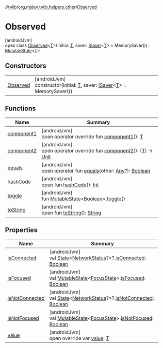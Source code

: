 //[tvlib](../../../index.md)/[org.mjdev.tvlib.helpers.other](../index.md)/[Observed](index.md)

# Observed

[androidJvm]\
open class [Observed](index.md)&lt;[T](index.md)&gt;(initial: [T](index.md), saver: [ISaver](../-i-saver/index.md)&lt;[T](index.md)&gt; = MemorySaver()) : [MutableState](https://developer.android.com/reference/kotlin/androidx/compose/runtime/MutableState.html)&lt;[T](index.md)&gt;

## Constructors

| | |
|---|---|
| [Observed](-observed.md) | [androidJvm]<br>constructor(initial: [T](index.md), saver: [ISaver](../-i-saver/index.md)&lt;[T](index.md)&gt; = MemorySaver()) |

## Functions

| Name | Summary |
|---|---|
| [component1](component1.md) | [androidJvm]<br>open operator override fun [component1](component1.md)(): [T](index.md) |
| [component2](component2.md) | [androidJvm]<br>open operator override fun [component2](component2.md)(): ([T](index.md)) -&gt; [Unit](https://kotlinlang.org/api/latest/jvm/stdlib/kotlin/-unit/index.html) |
| [equals](../../org.mjdev.tvlib.webscrapper.select/-element-not-found-exception/index.md#585090901%2FFunctions%2F-1596939238) | [androidJvm]<br>open operator fun [equals](../../org.mjdev.tvlib.webscrapper.select/-element-not-found-exception/index.md#585090901%2FFunctions%2F-1596939238)(other: [Any](https://kotlinlang.org/api/latest/jvm/stdlib/kotlin/-any/index.html)?): [Boolean](https://kotlinlang.org/api/latest/jvm/stdlib/kotlin/-boolean/index.html) |
| [hashCode](../../org.mjdev.tvlib.webscrapper.select/-element-not-found-exception/index.md#1794629105%2FFunctions%2F-1596939238) | [androidJvm]<br>open fun [hashCode](../../org.mjdev.tvlib.webscrapper.select/-element-not-found-exception/index.md#1794629105%2FFunctions%2F-1596939238)(): [Int](https://kotlinlang.org/api/latest/jvm/stdlib/kotlin/-int/index.html) |
| [toggle](../../org.mjdev.tvlib.extensions/-global-ext/toggle.md) | [androidJvm]<br>fun [MutableState](https://developer.android.com/reference/kotlin/androidx/compose/runtime/MutableState.html)&lt;[Boolean](https://kotlinlang.org/api/latest/jvm/stdlib/kotlin/-boolean/index.html)&gt;.[toggle](../../org.mjdev.tvlib.extensions/-global-ext/toggle.md)() |
| [toString](../../org.mjdev.tvlib.webscrapper.select/-element-not-found-exception/index.md#1616463040%2FFunctions%2F-1596939238) | [androidJvm]<br>open fun [toString](../../org.mjdev.tvlib.webscrapper.select/-element-not-found-exception/index.md#1616463040%2FFunctions%2F-1596939238)(): [String](https://kotlinlang.org/api/latest/jvm/stdlib/kotlin/-string/index.html) |

## Properties

| Name | Summary |
|---|---|
| [isConnected](../../org.mjdev.tvlib.network/is-connected.md) | [androidJvm]<br>val [State](https://developer.android.com/reference/kotlin/androidx/compose/runtime/State.html)&lt;[NetworkStatus](../../org.mjdev.tvlib.network/-network-status/index.md)?&gt;?.[isConnected](../../org.mjdev.tvlib.network/is-connected.md): [Boolean](https://kotlinlang.org/api/latest/jvm/stdlib/kotlin/-boolean/index.html) |
| [isFocused](../../org.mjdev.tvlib.extensions/-compose-ext/is-focused.md) | [androidJvm]<br>val [MutableState](https://developer.android.com/reference/kotlin/androidx/compose/runtime/MutableState.html)&lt;[FocusState](https://developer.android.com/reference/kotlin/androidx/compose/ui/focus/FocusState.html)&gt;.[isFocused](../../org.mjdev.tvlib.extensions/-compose-ext/is-focused.md): [Boolean](https://kotlinlang.org/api/latest/jvm/stdlib/kotlin/-boolean/index.html) |
| [isNotConnected](../../org.mjdev.tvlib.network/is-not-connected.md) | [androidJvm]<br>val [State](https://developer.android.com/reference/kotlin/androidx/compose/runtime/State.html)&lt;[NetworkStatus](../../org.mjdev.tvlib.network/-network-status/index.md)?&gt;?.[isNotConnected](../../org.mjdev.tvlib.network/is-not-connected.md): [Boolean](https://kotlinlang.org/api/latest/jvm/stdlib/kotlin/-boolean/index.html) |
| [isNotFocused](../../org.mjdev.tvlib.extensions/-compose-ext/is-not-focused.md) | [androidJvm]<br>val [MutableState](https://developer.android.com/reference/kotlin/androidx/compose/runtime/MutableState.html)&lt;[FocusState](https://developer.android.com/reference/kotlin/androidx/compose/ui/focus/FocusState.html)&gt;.[isNotFocused](../../org.mjdev.tvlib.extensions/-compose-ext/is-not-focused.md): [Boolean](https://kotlinlang.org/api/latest/jvm/stdlib/kotlin/-boolean/index.html) |
| [value](value.md) | [androidJvm]<br>open override var [value](value.md): [T](index.md) |

